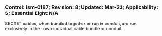 ### Control: ism-0187; Revision: 8; Updated: Mar-23; Applicability: S; Essential Eight:N/A
<p>SECRET cables, when bundled together or run in conduit, are run exclusively in their own individual cable bundle or conduit.</p>